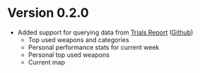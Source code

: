 Version 0.2.0
===============
- Added support for querying data from [Trials Report](https://trials.report) ([Github](https://github.com/DestinyTrialsReport/DestinyTrialsReport))
  - Top used weapons and categories
  - Personal performance stats for current week
  - Personal top used weapons
  - Current map